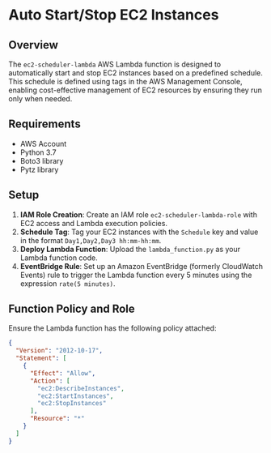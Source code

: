 # Auto Start/Stop EC2 Instances

## Overview

The `ec2-scheduler-lambda` AWS Lambda function is designed to automatically start and stop EC2 instances based on a predefined schedule. This schedule is defined using tags in the AWS Management Console, enabling cost-effective management of EC2 resources by ensuring they run only when needed.

## Requirements

- AWS Account
- Python 3.7
- Boto3 library
- Pytz library

## Setup

1. **IAM Role Creation**: Create an IAM role `ec2-scheduler-lambda-role` with EC2 access and Lambda execution policies.
2. **Schedule Tag**: Tag your EC2 instances with the `Schedule` key and value in the format `Day1,Day2,Day3 hh:mm-hh:mm`.
3. **Deploy Lambda Function**: Upload the `lambda_function.py` as your Lambda function code.
4. **EventBridge Rule**: Set up an Amazon EventBridge (formerly CloudWatch Events) rule to trigger the Lambda function every 5 minutes using the expression `rate(5 minutes)`.

## Function Policy and Role

Ensure the Lambda function has the following policy attached:

```json
{
  "Version": "2012-10-17",
  "Statement": [
    {
      "Effect": "Allow",
      "Action": [
        "ec2:DescribeInstances",
        "ec2:StartInstances",
        "ec2:StopInstances"
      ],
      "Resource": "*"
    }
  ]
}
